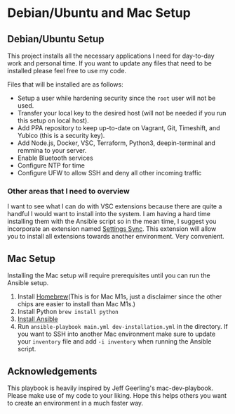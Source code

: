 # Debian/Ubuntu and Mac Setup
## Debian/Ubuntu Setup
This project installs all the necessary applications I need for day-to-day work and personal time. If you want to update any files that need to be installed please feel free to use my code.

Files that will be installed are as follows:

- Setup a user while hardening security since the `root` user will not be used.
- Transfer your local key to the desired host (will not be needed if you run this setup on local host).
- Add PPA repository to keep up-to-date on Vagrant, Git, Timeshift, and Yubico (this is a security key).
- Add Node.js, Docker, VSC, Terraform, Python3, deepin-terminal and remmina to your server.
- Enable Bluetooth services
- Configure NTP for time
- Configure UFW to allow SSH and deny all other incoming traffic

### Other areas that I need to overview
I want to see what I can do with VSC extensions because there are quite a handful I would want to install into the system. I am having a hard time installing them with the Ansible script so in the mean time, I suggest you incorporate an extension named [Settings Sync](https://marketplace.visualstudio.com/items?itemName=Shan.code-settings-sync). This extension will allow you to install all extensions towards another environment. Very convenient.

## Mac Setup
Installing the Mac setup will require prerequisites until you can run the Ansible setup.

1. Install [Homebrew](https://dev.to/kodebae/how-to-install-homebrew-and-other-packages-on-m1-macbook-4585)(This is for Mac M1s, just a disclaimer since the other chips are easier to install than Mac M1s.)
2. Install Python `brew install python`
3. [Install Ansible](https://docs.ansible.com/ansible/latest/installation_guide/intro_installation.html#installing-ansible-on-macos)
4. Run `ansible-playbook main.yml dev-installation.yml` in the directory. If you want to SSH into another Mac environment make sure to update your `inventory` file and add `-i inventory` when running the Ansible script.

## Acknowledgements
This playbook is heavily inspired by Jeff Geerling's mac-dev-playbook. Please make use of my code to your liking. Hope this helps others you want to create an environment in a much faster way.
